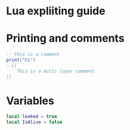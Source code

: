 # Lua expliiting guide

# Printing and comments

```lua
-- this is a comment 
print("hi")
--[[
    This is a multi layer comment
]]
```

# Variables
```lua
local leaked = true
local IsAlive = false
```

